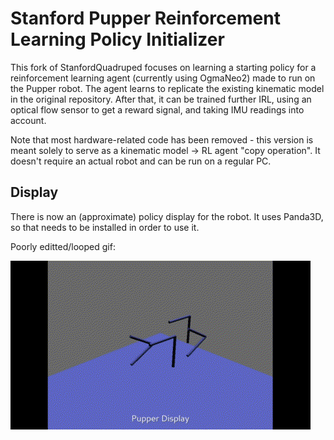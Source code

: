 # Stanford Pupper Reinforcement Learning Policy Initializer

This fork of StanfordQuadruped focuses on learning a starting policy for a reinforcement learning agent (currently using OgmaNeo2) made to run on the Pupper robot.
The agent learns to replicate the existing kinematic model in the original repository. After that, it can be trained further IRL, using an optical flow sensor to get a reward signal, and taking IMU readings into account.

Note that most hardware-related code has been removed - this version is meant solely to serve as a kinematic model -> RL agent "copy operation". It doesn't require an actual robot and can be run on a regular PC.

## Display

There is now an (approximate) policy display for the robot. It uses Panda3D, so that needs to be installed in order to use it.

Poorly editted/looped gif:

![Image](./pupper.gif)